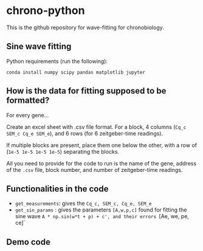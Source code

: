 # chrono-python
This is the github repository for wave-fitting for chronobiology.

## Sine wave fitting 
Python requirements (run the following):

`conda install numpy scipy pandas matplotlib jupyter`

## How is the data for fitting supposed to be formatted?
For every gene...

Create an excel sheet with .csv file format. For a block, 4 columns (`Cq_c SEM_c Cq_e SEM_e`), and 6 rows (for 6 zeitgeber-time readings).

If multiple blocks are present, place them one below the other, with a row of (`1e-5 1e-5 1e-5 1e-5`) separating the blocks.

All you need to provide for the code to run is the name of the gene, address of the `.csv` file, block number, and number of zeitgeber-time readings.

## Functionalities in the code
- `get_measurements`: gives the `Cq_c, SEM_c, Cq_e, SEM_e`
- `get_sin_params`  : gives the parameters `[A,w,p,c]` found for fitting the sine wave `A * np.sin(w*t + p) + c', and their errors `[Ae, we, pe, ce]` 

## Demo code


